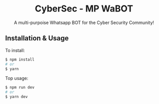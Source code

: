 <center>
<h1>CyberSec - MP WaBOT</h1>
<p>A multi-purpoise Whatsapp BOT for the Cyber Security Community!</p>
</center>

## Installation & Usage

To install:

```bash
$ npm install
# or
$ yarn
```

Top usage:

```bash
$ npm run dev
# or
$ yarn dev
```
